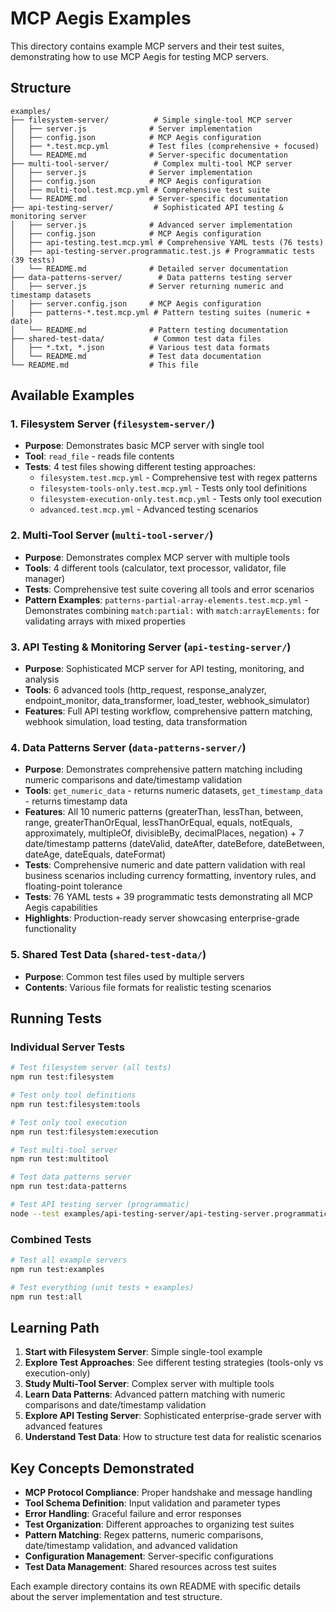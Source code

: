 # MCP Aegis Examples

This directory contains example MCP servers and their test suites, demonstrating how to use MCP Aegis for testing MCP servers.

## Structure

```
examples/
├── filesystem-server/          # Simple single-tool MCP server
│   ├── server.js              # Server implementation
│   ├── config.json            # MCP Aegis configuration
│   ├── *.test.mcp.yml         # Test files (comprehensive + focused)
│   └── README.md              # Server-specific documentation
├── multi-tool-server/          # Complex multi-tool MCP server
│   ├── server.js              # Server implementation
│   ├── config.json            # MCP Aegis configuration
│   ├── multi-tool.test.mcp.yml # Comprehensive test suite
│   └── README.md              # Server-specific documentation
├── api-testing-server/         # Sophisticated API testing & monitoring server
│   ├── server.js              # Advanced server implementation
│   ├── config.json            # MCP Aegis configuration
│   ├── api-testing.test.mcp.yml # Comprehensive YAML tests (76 tests)
│   ├── api-testing-server.programmatic.test.js # Programmatic tests (39 tests)
│   └── README.md              # Detailed server documentation
├── data-patterns-server/        # Data patterns testing server
│   ├── server.js              # Server returning numeric and timestamp datasets
│   ├── server.config.json     # MCP Aegis configuration
│   ├── patterns-*.test.mcp.yml # Pattern testing suites (numeric + date)
│   └── README.md              # Pattern testing documentation
├── shared-test-data/           # Common test data files
│   ├── *.txt, *.json          # Various test data formats
│   └── README.md              # Test data documentation
└── README.md                  # This file
```

## Available Examples

### 1. Filesystem Server (`filesystem-server/`)
- **Purpose**: Demonstrates basic MCP server with single tool
- **Tool**: `read_file` - reads file contents
- **Tests**: 4 test files showing different testing approaches:
  - `filesystem.test.mcp.yml` - Comprehensive test with regex patterns
  - `filesystem-tools-only.test.mcp.yml` - Tests only tool definitions
  - `filesystem-execution-only.test.mcp.yml` - Tests only tool execution
  - `advanced.test.mcp.yml` - Advanced testing scenarios

### 2. Multi-Tool Server (`multi-tool-server/`)
- **Purpose**: Demonstrates complex MCP server with multiple tools
- **Tools**: 4 different tools (calculator, text processor, validator, file manager)
- **Tests**: Comprehensive test suite covering all tools and error scenarios
- **Pattern Examples**: `patterns-partial-array-elements.test.mcp.yml` - Demonstrates combining `match:partial:` with `match:arrayElements:` for validating arrays with mixed properties

### 3. API Testing & Monitoring Server (`api-testing-server/`)
- **Purpose**: Sophisticated MCP server for API testing, monitoring, and analysis
- **Tools**: 6 advanced tools (http_request, response_analyzer, endpoint_monitor, data_transformer, load_tester, webhook_simulator)  
- **Features**: Full API testing workflow, comprehensive pattern matching, webhook simulation, load testing, data transformation

### 4. Data Patterns Server (`data-patterns-server/`)
- **Purpose**: Demonstrates comprehensive pattern matching including numeric comparisons and date/timestamp validation
- **Tools**: `get_numeric_data` - returns numeric datasets, `get_timestamp_data` - returns timestamp data  
- **Features**: All 10 numeric patterns (greaterThan, lessThan, between, range, greaterThanOrEqual, lessThanOrEqual, equals, notEquals, approximately, multipleOf, divisibleBy, decimalPlaces, negation) + 7 date/timestamp patterns (dateValid, dateAfter, dateBefore, dateBetween, dateAge, dateEquals, dateFormat)
- **Tests**: Comprehensive numeric and date pattern validation with real business scenarios including currency formatting, inventory rules, and floating-point tolerance
- **Tests**: 76 YAML tests + 39 programmatic tests demonstrating all MCP Aegis capabilities
- **Highlights**: Production-ready server showcasing enterprise-grade functionality

### 5. Shared Test Data (`shared-test-data/`)
- **Purpose**: Common test files used by multiple servers
- **Contents**: Various file formats for realistic testing scenarios

## Running Tests

### Individual Server Tests
```bash
# Test filesystem server (all tests)
npm run test:filesystem

# Test only tool definitions
npm run test:filesystem:tools

# Test only tool execution
npm run test:filesystem:execution

# Test multi-tool server
npm run test:multitool

# Test data patterns server
npm run test:data-patterns

# Test API testing server (programmatic)
node --test examples/api-testing-server/api-testing-server.programmatic.test.js
```

### Combined Tests
```bash
# Test all example servers
npm run test:examples

# Test everything (unit tests + examples)
npm run test:all
```

## Learning Path

1. **Start with Filesystem Server**: Simple single-tool example
2. **Explore Test Approaches**: See different testing strategies (tools-only vs execution-only)
3. **Study Multi-Tool Server**: Complex server with multiple tools
4. **Learn Data Patterns**: Advanced pattern matching with numeric comparisons and date/timestamp validation
5. **Explore API Testing Server**: Sophisticated enterprise-grade server with advanced features
6. **Understand Test Data**: How to structure test data for realistic scenarios

## Key Concepts Demonstrated

- **MCP Protocol Compliance**: Proper handshake and message handling
- **Tool Schema Definition**: Input validation and parameter types
- **Error Handling**: Graceful failure and error responses
- **Test Organization**: Different approaches to organizing test suites
- **Pattern Matching**: Regex patterns, numeric comparisons, date/timestamp validation, and advanced validation
- **Configuration Management**: Server-specific configurations
- **Test Data Management**: Shared resources across test suites

Each example directory contains its own README with specific details about the server implementation and test structure.
